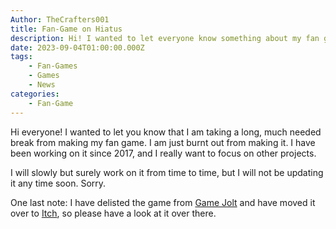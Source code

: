 ```yaml
---
Author: TheCrafters001
title: Fan-Game on Hiatus
description: Hi! I wanted to let everyone know something about my fan game.
date: 2023-09-04T01:00:00.000Z
tags:
    - Fan-Games
    - Games
    - News
categories:
    - Fan-Game
---
```


Hi everyone! I wanted to let you know that I am taking a long, much needed break from making my fan game. I am just burnt out from making it. I have been working on it since 2017, and I really want to focus on other projects.

I will slowly but surely work on it from time to time, but I will not be updating it any time soon. Sorry.

One last note: I have delisted the game from [Game Jolt](https://gamejolt.com/) and have moved it over to [Itch](https://itch.io/), so please have a look at it over there.